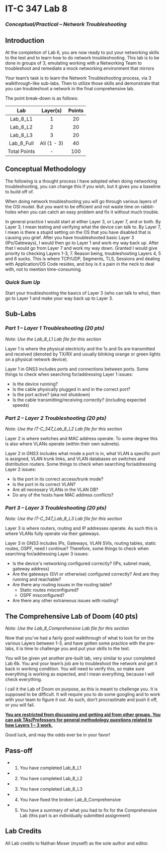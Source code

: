 # IT-C 347 Lab 8
### *Conceptual/Practical – Network Troubleshooting*
## Introduction

At the completion of Lab 6, you are now ready to put your networking skills to the test and to learn how to do network troubleshooting. This lab is to be done in groups of 3, emulating working with a Networking Team to troubleshoot and remediate a mock networking environment that mirrors 

Your team’s task is to learn the Network Troubleshooting process, via 3 walkthrough-like sub-labs. Then to utilize those skills and demonstrate that you can troubleshoot a network in the final comprehensive lab.

The point break-down is as follows:

| Lab	| Layer(s)	| Points |
| :------: | :------: | :------: |
| Lab_8_L1	| 1	| 20 |
| Lab_8_L2	| 2	| 20 |
| Lab_8_L3	| 3	| 20 |
| Lab_8_Full	| All (1 - 3)	| 40 |
| Total Points | - |	100 |

## Conceptual Methodology

The following is a thought process I have adopted when doing networking troubleshooting, you can change this if you wish, but it gives you a baseline to build off of. 

When doing network troubleshooting you will go through various layers of the OSI model. But you want to be efficient and not waste time on rabbit-holes when you can catch an easy problem and fix it without much trouble. 

In general practice I would start at either Layer 3, or Layer 7, and or both. By Layer 3, I mean testing and verifying what the device can talk to. By Layer 7, I mean is there a stupid setting on the OS that you have disabled that is causing you grief. After you have troubleshooted basic Layer 3 (IPs/Gateways), I would then go to Layer 1 and work my way back up. After that I would go from Layer 7 and work my way down. Granted I would give priority to checking Layers 1-3, 7. Reason being, troubleshooting Layers 4, 5 and 6 sucks. This is where TCP/UDP, Segments, TLS, Sessions and dealing with Application/OS Code resides, and boy is it a pain in the neck to deal with, not to mention time-consuming.

### *Quick Sum Up*

Start your troubleshooting the basics of Layer 3 (who can talk to who), then go to Layer 1 and make your way back up to Layer 3.

## Sub-Labs

### *Part 1 – Layer 1 Troubleshooting (20 pts)*

*Note: Use the Lab_8_L1 Lab file for this section*

Layer 1 is where the physical electricity and the 1s and 0s are transmitted and received (denoted by TX/RX and usually blinking orange or green lights on a physical network device). 

Layer 1 in GNS3 includes ports and connections between ports. Some things to check when searching for/addressing Layer 1 issues:
-	Is the device running?
-	Is the cable physically plugged in and in the correct port?
-	Is the port active? (aka not shutdown)
-	Is the cable transmitting/receiving correctly? (including expected speeds)

### *Part 2 – Layer 2 Troubleshooting (20 pts)*

*Note: Use the IT-C_347_Lab_8_L2 Lab file for this section*

Layer 2 is where switches and MAC address operate. To some degree this is also where VLANs operate (within their own subnets). 

Layer 2 in GNS3 includes what mode a port is in, what VLAN a specific port is assigned, VLAN trunk links, and VLAN databases on switches and distribution routers. Some things to check when searching for/addressing Layer 2 issues:
-	Is the port in its correct access/trunk mode?
-	Is the port in its correct VLAN?
-	Are all necessary VLANs in the VLAN DB?
-	Do any of the hosts have MAC address conflicts?

### *Part 3 – Layer 3 Troubleshooting (20 pts)*

*Note: Use the IT-C_347_Lab_8_L3 Lab file for this section*

Layer 3 is where routers, routing and IP addresses operate. As such this is where VLANs fully operate via their gateways.

Layer 3 in GNS3 includes IPs, Gateways, VLAN SVIs, routing tables, static routes, OSPF, need I continue? Therefore, some things to check when searching for/addressing Layer 3 issues:
-	Is the device's networking configured correctly? (IPs, subnet mask, gateway address)
-	Are the gateways (SVI or otherwise) configured correctly? And are they running and reachable?
-	Are there any routing issues in the routing table?
    -	Static routes misconfigured?
    -	OSPF misconfigured?
-	Are there any other extraneous issues with routing?

## The Comprehensive Lab of Doom (40 pts)

*Note: Use the Lab_8_Comprehensive Lab file for this section*

Now that you’ve had a fairly good walkthrough of what to look for on the various Layers between 1-3, and have gotten some practice with the pre-labs, it is time to challenge you and put your skills to the test.

You will be given yet another pre-built lab, very similar to your completed Lab 6b. You and your team’s job are to troubleshoot the network and get it back in working condition. You will need to verify this, so make sure everything is working as expected, and I mean everything, because I will check everything.

I call it the Lab of Doom on purpose, as this is meant to challenge you. It is supposed to be difficult. It will require you to do some googling and to work with your team to figure it out. As such, don’t procrastinate and push it off, or you will fail. 

<ins>**You are restricted from discussing and getting aid from other groups. You can ask TAs/Professors for general methodology questions related to how Layers 1 – 3 work.**</ins>

Good luck, and may the odds ever be in your favor!
 

## Pass-off
-	1) You have completed Lab_8_L1
-	2) You have completed Lab_8_L2
-	3) You have completed Lab_8_L3
-	4) You have fixed the broken Lab_8_Comprehensive
-	5) You have a summary of what you had to fix for the Comprehensive Lab (this part is an individually submitted assignment)

## Lab Credits

All Lab credits to Nathan Moser (myself) as the sole author and editor.
